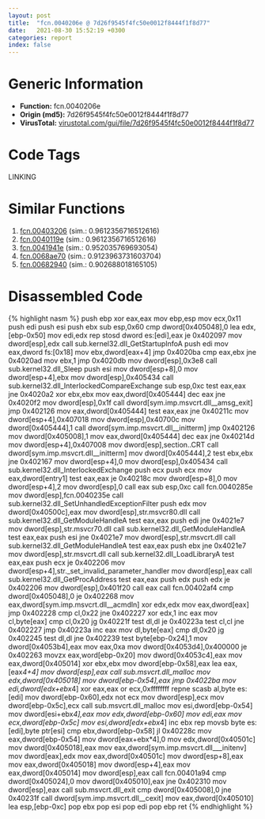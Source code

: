 ```yaml
---
layout: post
title:  "fcn.0040206e @ 7d26f9545f4fc50e0012f8444f1f8d77"
date:   2021-08-30 15:52:19 +0300
categories: report
index: false
---
```


# Generic Information
- **Function:** fcn.0040206e
- **Origin (md5):** 7d26f9545f4fc50e0012f8444f1f8d77
- **VirusTotal:** [virustotal.com/gui/file/7d26f9545f4fc50e0012f8444f1f8d77][virustotal_ref]

# Code Tags
<span class="tag" id="LINKING">LINKING</span>


# Similar Functions

1. [fcn.00403206][similar_1_ref] (sim.: 0.9612356716512616)
2. [fcn.0040119e][similar_2_ref] (sim.: 0.9612356716512616)
3. [fcn.0041941e][similar_3_ref] (sim.: 0.952035769693054)
4. [fcn.0068ae70][similar_4_ref] (sim.: 0.9123963731603704)
5. [fcn.00682940][similar_5_ref] (sim.: 0.902688018165105)


# Disassembled Code

{% highlight nasm %}
push ebp
xor eax,eax
mov ebp,esp
mov ecx,0x11
push edi
push esi
push ebx
sub esp,0x60
cmp dword[0x405048],0
lea edx,[ebp-0x50]
mov edi,edx
rep stosd dword es:[edi],eax
je 0x402097
mov dword[esp],edx
call sub.kernel32.dll_GetStartupInfoA
push edi
mov eax,dword fs:[0x18]
mov ebx,dword[eax+4]
jmp 0x4020ba
cmp eax,ebx
jne 0x4020ad
mov ebx,1
jmp 0x4020db
mov dword[esp],0x3e8
call sub.kernel32.dll_Sleep
push esi
mov dword[esp+8],0
mov dword[esp+4],ebx
mov dword[esp],0x405434
call sub.kernel32.dll_InterlockedCompareExchange
sub esp,0xc
test eax,eax
jne 0x4020a2
xor ebx,ebx
mov eax,dword[0x405444]
dec eax
jne 0x4020f2
mov dword[esp],0x1f
call dword[sym.imp.msvcrt.dll__amsg_exit]
jmp 0x402126
mov eax,dword[0x405444]
test eax,eax
jne 0x40211c
mov dword[esp+4],0x407018
mov dword[esp],0x40700c
mov dword[0x405444],1
call dword[sym.imp.msvcrt.dll__initterm]
jmp 0x402126
mov dword[0x405008],1
mov eax,dword[0x405444]
dec eax
jne 0x40214d
mov dword[esp+4],0x407008
mov dword[esp],section..CRT
call dword[sym.imp.msvcrt.dll__initterm]
mov dword[0x405444],2
test ebx,ebx
jne 0x402167
mov dword[esp+4],0
mov dword[esp],0x405434
call sub.kernel32.dll_InterlockedExchange
push ecx
push ecx
mov eax,dword[entry1]
test eax,eax
je 0x40218c
mov dword[esp+8],0
mov dword[esp+4],2
mov dword[esp],0
call eax
sub esp,0xc
call fcn.0040285e
mov dword[esp],fcn.0040235e
call sub.kernel32.dll_SetUnhandledExceptionFilter
push edx
mov dword[0x40500c],eax
mov dword[esp],str.msvcr80.dll
call sub.kernel32.dll_GetModuleHandleA
test eax,eax
push edi
jne 0x4021e7
mov dword[esp],str.msvcr70.dll
call sub.kernel32.dll_GetModuleHandleA
test eax,eax
push esi
jne 0x4021e7
mov dword[esp],str.msvcrt.dll
call sub.kernel32.dll_GetModuleHandleA
test eax,eax
push ebx
jne 0x4021e7
mov dword[esp],str.msvcrt.dll
call sub.kernel32.dll_LoadLibraryA
test eax,eax
push ecx
je 0x402206
mov dword[esp+4],str._set_invalid_parameter_handler
mov dword[esp],eax
call sub.kernel32.dll_GetProcAddress
test eax,eax
push edx
push edx
je 0x402206
mov dword[esp],0x401f20
call eax
call fcn.00402af4
cmp dword[0x405048],0
je 0x402268
mov eax,dword[sym.imp.msvcrt.dll__acmdln]
xor edx,edx
mov eax,dword[eax]
jmp 0x402228
cmp cl,0x22
jne 0x402227
xor edx,1
inc eax
mov cl,byte[eax]
cmp cl,0x20
jg 0x40221f
test dl,dl
je 0x40223a
test cl,cl
jne 0x402227
jmp 0x40223a
inc eax
mov dl,byte[eax]
cmp dl,0x20
jg 0x402245
test dl,dl
jne 0x402239
test byte[ebp-0x24],1
mov dword[0x4053b4],eax
mov eax,0xa
mov dword[0x4053d4],0x400000
je 0x402263
movzx eax,word[ebp-0x20]
mov dword[0x4053c4],eax
mov eax,dword[0x405014]
xor ebx,ebx
mov dword[ebp-0x58],eax
lea eax,[eax*4+4]
mov dword[esp],eax
call sub.msvcrt.dll_malloc
mov edx,dword[0x405018]
mov dword[ebp-0x54],eax
jmp 0x4022ba
mov edi,dword[edx+ebx*4]
xor eax,eax
or ecx,0xffffffff
repne scasb al,byte es:[edi]
mov dword[ebp-0x60],edx
not ecx
mov dword[esp],ecx
mov dword[ebp-0x5c],ecx
call sub.msvcrt.dll_malloc
mov esi,dword[ebp-0x54]
mov dword[esi+ebx*4],eax
mov edx,dword[ebp-0x60]
mov edi,eax
mov ecx,dword[ebp-0x5c]
mov esi,dword[edx+ebx*4]
inc ebx
rep movsb byte es:[edi],byte ptr[esi]
cmp ebx,dword[ebp-0x58]
jl 0x40228c
mov eax,dword[ebp-0x54]
mov dword[eax+ebx*4],0
mov edx,dword[0x40501c]
mov dword[0x405018],eax
mov eax,dword[sym.imp.msvcrt.dll___initenv]
mov dword[eax],edx
mov eax,dword[0x40501c]
mov dword[esp+8],eax
mov eax,dword[0x405018]
mov dword[esp+4],eax
mov eax,dword[0x405014]
mov dword[esp],eax
call fcn.00401a94
cmp dword[0x405024],0
mov dword[0x405010],eax
jne 0x402310
mov dword[esp],eax
call sub.msvcrt.dll_exit
cmp dword[0x405008],0
jne 0x40231f
call dword[sym.imp.msvcrt.dll__cexit]
mov eax,dword[0x405010]
lea esp,[ebp-0xc]
pop ebx
pop esi
pop edi
pop ebp
ret
{% endhighlight %}


[similar_1_ref]: /report/fcn.00403206@f616ef24fa8f527114071d9f6d523e5d
[similar_2_ref]: /report/fcn.0040119e@799ea8d6698cf889f1eb7e76fbecd6be
[similar_3_ref]: /report/fcn.0041941e@8c10f6a1b7643ed6e914352ded4b58e0
[similar_4_ref]: /report/fcn.0068ae70@c92f0480e2fbc88393d2c65c08a235e0
[similar_5_ref]: /report/fcn.00682940@c92f0480e2fbc88393d2c65c08a235e0
[virustotal_ref]: https://www.virustotal.com/gui/file/7d26f9545f4fc50e0012f8444f1f8d77
